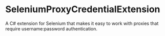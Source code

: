 # SeleniumProxyCredentialExtension
A C# extension for Selenium that makes it easy to work with proxies that require username:password authentication.
